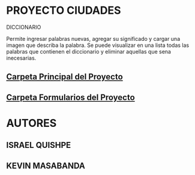 # PROYECTO CIUDADES
DICCIONARIO

Permite ingresar palabras nuevas, agregar su significado y cargar una imagen que describa la palabra. Se puede visualizar en una lista todas las palabras que contienen el diccionario y eliminar aquellas que sena inecesarias.
<h2><a href="https://github.com/griego37/IG-QUISHPE/tree/master/diccionario_final">Carpeta Principal del Proyecto</a></h2>
<h2><a href="https://github.com/griego37/IG-QUISHPE/tree/master/diccionario_final/diccionario_final">Carpeta Formularios del Proyecto</a></h2>

# AUTORES
## ISRAEL QUISHPE
## KEVIN MASABANDA
